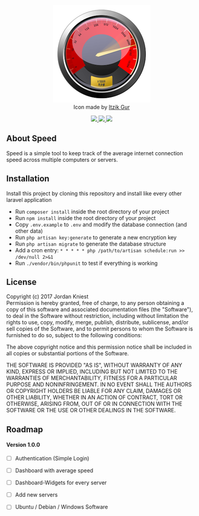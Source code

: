 <p align="center">
    <img src="docs/logo.png" width="258"><br>
    Icon made by <a href="http://www.iconarchive.com/artist/itzikgur.html">Itzik Gur</a>
</p>

<p align="center">
    <a href="https://travis-ci.com/jkniest/Speed">
        <img src="https://travis-ci.com/jkniest/Speed.svg?token=V2HFFCLc6NVnxsqjqD9v&branch=develop">
    </a> <a href="https://speed.genadev.de">
        <img src="https://img.shields.io/badge/Version-1.0%20(DEV)-yellow.svg">
    </a> <a href="https://laravel.com">
        <img src="https://img.shields.io/badge/Laravel-5.4.25-blue.svg">
    </a> 
    
## About Speed

Speed is a simple tool to keep track of the average internet connection speed across multiple
computers or servers.


## Installation

Install this project by cloning this repository and install like every other laravel application

- Run `composer install` inside the root directory of your project
- Run `npm install` inside the root directory of your project
- Copy `.env.example` to `.env` and modify the database connection (and other data)
- Run `php artisan key:generate` to generate a new encryption key
- Run `php artisan migrate` to generate the database structure
- Add a cron entry: `* * * * * php /path/to/artisan schedule:run >> /dev/null 2>&1`
- Run `./vendor/bin/phpunit` to test if everything is working

## License
Copyright (c) 2017 Jordan Kniest   
Permission is hereby granted, free of charge, to any person obtaining a copy of this software and associated
documentation files (the "Software"), to deal in the Software without restriction, including without limitation the
rights to use, copy, modify, merge, publish, distribute, sublicense, and/or sell copies of the Software, and to permit
persons to whom the Software is furnished to do so, subject to the following conditions:   
   
The above copyright notice and this permission notice shall be included in all copies or substantial portions of the
Software.   
   
THE SOFTWARE IS PROVIDED "AS IS", WITHOUT WARRANTY OF ANY KIND, EXPRESS OR IMPLIED, INCLUDING BUT NOT LIMITED TO THE
WARRANTIES OF MERCHANTABILITY, FITNESS FOR A PARTICULAR PURPOSE AND NONINFRINGEMENT. IN NO EVENT SHALL THE AUTHORS OR
COPYRIGHT HOLDERS BE LIABLE FOR ANY CLAIM, DAMAGES OR OTHER LIABILITY, WHETHER IN AN ACTION OF CONTRACT,
TORT OR OTHERWISE, ARISING FROM, OUT OF OR IN CONNECTION WITH THE SOFTWARE OR THE USE OR OTHER DEALINGS IN THE
SOFTWARE.

## Roadmap
#### Version 1.0.0
 - [ ] Authentication (Simple Login)
 - [ ] Dashboard with average speed 
 - [ ] Dashboard-Widgets for every server
 - [ ] Add new servers
 - [ ] Ubuntu / Debian / Windows Software 
 
